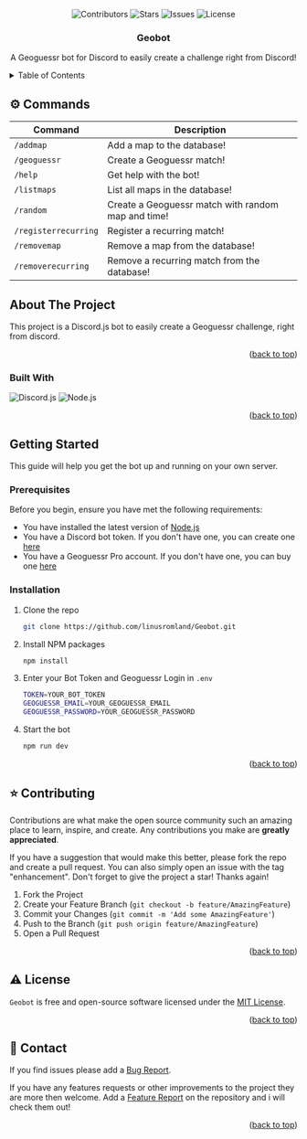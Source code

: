 <a name="readme-top"></a>

<div align="center">

![Contributors](https://img.shields.io/github/contributors/linusromland/geobot?style=for-the-badge)
![Stars](https://img.shields.io/github/stars/linusromland/geobot?style=for-the-badge)
![Issues](https://img.shields.io/github/issues/linusromland/geobot?style=for-the-badge)
![License](https://img.shields.io/github/license/linusromland/geobot?style=for-the-badge)

</div>

<div align="center">
  <h3 align="center">Geobot</h3>
  <p align="center">
    A Geoguessr bot for Discord to easily create a challenge right from Discord!
    <br />
  </p>
</div>

<details>
  <summary>Table of Contents</summary>
  <ol>
    <li><a href="#%EF%B8%8F-commands">Commands</a></li>
    <li>
      <a href="#about-the-project">About The Project</a>
      <ul>
        <li><a href="#built-with">Built With</a></li>
      </ul>
    </li>
    <li>
      <a href="#getting-started">Getting Started</a>
      <ul>
        <li><a href="#prerequisites">Prerequisites</a></li>
        <li><a href="#installation">Installation</a></li>
      </ul>
    </li>
    <li><a href="#%EF%B8%8F-contributing">Contributing</a></li>
    <li><a href="#%EF%B8%8F-license">License</a></li>
    <li><a href="#-contact">Contact</a></li>
  </ol>
</details>

## ⚙️ Commands

| Command              | Description                                        |
| -------------------- | -------------------------------------------------- |
| `/addmap`            | Add a map to the database!                         |
| `/geoguessr`         | Create a Geoguessr match!                          |
| `/help`              | Get help with the bot!                             |
| `/listmaps`          | List all maps in the database!                     |
| `/random `           | Create a Geoguessr match with random map and time! |
| `/registerrecurring` | Register a recurring match!                        |
| `/removemap`         | Remove a map from the database!                    |
| `/removerecurring`   | Remove a recurring match from the database!        |

## About The Project

This project is a Discord.js bot to easily create a Geoguessr challenge, right from discord.

<p align="right">(<a href="#readme-top">back to top</a>)</p>

### Built With

![Discord.js](https://img.shields.io/badge/Discord.js-7289DA?style=for-the-badge&logo=discord&logoColor=white)
![Node.js](https://img.shields.io/badge/Node.js-43853D?style=for-the-badge&logo=node.js&logoColor=white)

<p align="right">(<a href="#readme-top">back to top</a>)</p>

## Getting Started

This guide will help you get the bot up and running on your own server.

### Prerequisites

Before you begin, ensure you have met the following requirements:

-   You have installed the latest version of [Node.js](https://nodejs.org/en/)
-   You have a Discord bot token. If you don't have one, you can create one [here](https://discord.com/developers/applications)
-   You have a Geoguessr Pro account. If you don't have one, you can buy one [here](https://www.geoguessr.com/pro)

### Installation

1. Clone the repo
    ```sh
    git clone https://github.com/linusromland/Geobot.git
    ```
2. Install NPM packages
    ```sh
    npm install
    ```
3. Enter your Bot Token and Geoguessr Login in `.env`
    ```sh
    TOKEN=YOUR_BOT_TOKEN
    GEOGUESSR_EMAIL=YOUR_GEOGUESSR_EMAIL
    GEOGUESSR_PASSWORD=YOUR_GEOGUESSR_PASSWORD
    ```
4. Start the bot
    ```sh
    npm run dev
    ```

<p align="right">(<a href="#readme-top">back to top</a>)</p>

## ⭐️ Contributing

Contributions are what make the open source community such an amazing place to learn, inspire, and create. Any contributions you make are **greatly appreciated**.

If you have a suggestion that would make this better, please fork the repo and create a pull request. You can also simply open an issue with the tag "enhancement".
Don't forget to give the project a star! Thanks again!

1. Fork the Project
2. Create your Feature Branch (`git checkout -b feature/AmazingFeature`)
3. Commit your Changes (`git commit -m 'Add some AmazingFeature'`)
4. Push to the Branch (`git push origin feature/AmazingFeature`)
5. Open a Pull Request

<p align="right">(<a href="#readme-top">back to top</a>)</p>

## ⚠️ License

`Geobot` is free and open-source software licensed under the [MIT License](LICENSE).

<p align="right">(<a href="#readme-top">back to top</a>)</p>

<!-- CONTACT -->

## 📝 Contact

If you find issues please add a [Bug Report].

If you have any features requests or other improvements to the project they are more then welcome. Add a [Feature Report] on the repository and i will check them out!

<p align="right">(<a href="#readme-top">back to top</a>)</p>

<!-- VARIABLES -->

[bug report]: https://github.com/linusromland/Geobot/issues/new?labels=bug
[feature report]: https://github.com/linusromland/Geobot/issues/new?labels=enhancement

